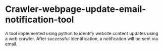 # Crawler-webpage-update-email-notification-tool
A tool implemented using python to identify website content updates using a web crawler. After successful identification, a notification will be sent via email.
